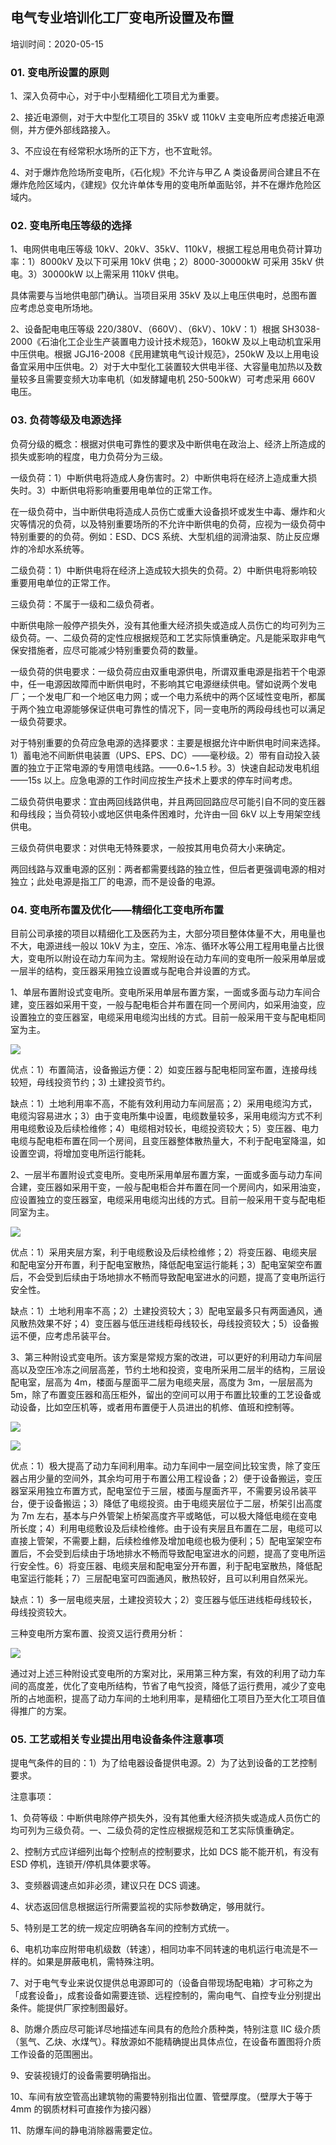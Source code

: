## 电气专业培训化工厂变电所设置及布置

培训时间：2020-05-15

### 01. 变电所设置的原则

1、深入负荷中心，对于中小型精细化工项目尤为重要。

2、接近电源侧，对于大中型化工项目的 35kV 或 110kV 主变电所应考虑接近电源侧，并方便外部线路接入。

3、不应设在有经常积水场所的正下方，也不宜毗邻。

4、对于爆炸危险场所变电所，《石化规》不允许与甲乙 A 类设备房间合建且不在爆炸危险区域内，《建规》仅允许单体专用的变电所单面贴邻，并不在爆炸危险区域内。

### 02. 变电所电压等级的选择

1、电网供电电压等级 10kV、20kV、35kV、110kV，根据工程总用电负荷计算功率：1）8000kV 及以下可采用 10kV 供电；2）8000-30000kW 可采用 35kV 供电。3）30000kW 以上需采用 110kV 供电。

具体需要与当地供电部门确认。当项目采用 35kV 及以上电压供电时，总图布置应考虑总变电所场地。

2、设备配电电压等级 220/380V、（660V）、（6kV）、10kV：1）根据 SH3038-2000《石油化工企业生产装置电力设计技术规范》，160kW 及以上电动机宜采用中压供电。根据 JGJ16-2008《民用建筑电气设计规范》，250kW 及以上用电设备宜采用中压供电。2）对于大中型化工装置较大供电半径、大容量电加热以及数量较多且需要变频大功率电机（如发酵罐电机 250-500kW）可考虑采用 660V 电压。

### 03. 负荷等级及电源选择

负荷分级的概念：根据对供电可靠性的要求及中断供电在政治上、经济上所造成的损失或影响的程度，电力负荷分为三级。

一级负荷：1）中断供电将造成人身伤害时。2）中断供电将在经济上造成重大损失时。3）中断供电将影响重要用电单位的正常工作。

在一级负荷中，当中断供电将造成人员伤亡或重大设备损坏或发生中毒、爆炸和火灾等情况的负荷，以及特别重要场所的不允许中断供电的负荷，应视为一级负荷中特别重要的的负荷。例如：ESD、DCS 系统、大型机组的润滑油泵、防止反应爆炸的冷却水系统等。

二级负荷：1）中断供电将在经济上造成较大损失的负荷。2）中断供电将影响较重要用电单位的正常工作。

三级负荷：不属于一级和二级负荷者。

中断供电除一般停产损失外，没有其他重大经济损失或造成人员伤亡的均可列为三级负荷。一、二级负荷的定性应根据规范和工艺实际慎重确定。凡是能采取非电气保安措施者，应尽可能减少特别重要负荷的数量。

一级负荷的供电要求：一级负荷应由双重电源供电，所谓双重电源是指若干个电源中，任一电源因故障而中断供电时，不影响其它电源继续供电。譬如说两个发电厂；一个发电厂和一个地区电力网；或一个电力系统中的两个区域性变电所，都属于两个独立电源能够保证供电可靠性的情况下，同一变电所的两段母线也可以满足一级负荷要求。

对于特别重要的负荷应急电源的选择要求：主要是根据允许中断供电时间来选择。1）蓄电池不间断供电装置（UPS、EPS、DC）——毫秒级。2）带有自动投入装置的独立于正常电源的专用馈电线路。——0.6~1.5 秒。3）快速自起动发电机组——15s 以上。应急电源的工作时间应按生产技术上要求的停车时间考虑。

二级负荷供电要求：宜由两回线路供电，并且两回回路应尽可能引自不同的变压器和母线段；当负荷较小或地区供电条件困难时，允许由一回 6kV 以上专用架空线供电。

三级负荷供电要求：对供电无特殊要求，一般按其用电负荷大小来确定。

两回线路与双重电源的区别：两者都需要线路的独立性，但后者更强调电源的相对独立；此处电源是指工厂的电源，而不是设备的电源。

### 04. 变电所布置及优化——精细化工变电所布置

目前公司承接的项目以精细化工及医药为主，大部分项目整体体量不大，用电量也不大，电源进线一般以 10kV 为主，空压、冷冻、循环水等公用工程用电量占比很大，变电所以附设在动力车间为主。常规附设在动力车间的变电所一般采用单层或一层半的结构，变压器采用独立设置或与配电合并设置的方式。

1、单层布置附设式变电所。变电所采用单层布置方案，一面或多面与动力车间合建，变压器如采用干变，一般与配电柜合并布置在同一个房间内，如采用油变，应设置独立的变压器室，电缆采用电缆沟出线的方式。目前一般采用干变与配电柜同室为主。

![](./res/2020001.png)

优点：1）布置简洁，设备搬运方便：2）如变压器与配电柜同室布置，连接母线较短，母线投资节约；3) 土建投资节约。

缺点：1）土地利用率不高，不能有效利用动力车间层高；2）采用电缆沟方式，电缆沟容易进水；3）由于变电所集中设置，电缆数量较多，采用电缆沟方式不利用电缆敷设及后续检维修；4）电缆相对较长，电缆投资较大；5）变压器、电力电缆与配电柜布置在同一个房间，且变压器整体散热量大，不利于配电室降温，如设置空调，将增加变电所运行能耗。

2、一层半布置附设式变电所。变电所采用单层布置方案，一面或多面与动力车间合建，变压器如采用干变，一般与配电柜合并布置在同一个房间内，如采用油变，应设置独立的变压器室，电缆采用电缆沟出线的方式。目前一般采用干变与配电柜同室为主。

![](./res/2020002.png)

优点：1）采用夹层方案，利于电缆敷设及后续检维修；2）将变压器、电缆夹层和配电室分开布置，利于配电室散热，降低配电室运行能耗；3）配电室架空布置后，不会受到后续由于场地排水不畅而导致配电室进水的问题，提高了变电所运行安全性。

缺点：1）土地利用率不高；2）土建投资较大；3）配电室最多只有两面通风，通风散热效果不好；4）变压器与低压进线柜母线较长，母线投资较大；5）设备搬运不便，应考虑吊装平台。

3、第三种附设式变电所。该方案是常规方案的改进，可以更好的利用动力车间层高以及空压冷冻之间层高差，节约土地和投资，变电所采用二层半的结构，三层设配电室，层高为 4m，楼面与屋面平二层为电缆夹层，高度为 3m，一层层高为 5m，除了布置变压器和高压柜外，留出的空间可以用于布置比较重的工艺设备或动设备，比如空压机等，或者用布置便于人员进出的机修、值班和控制等。

![](./res/2020003.png)

![](./res/2020004.png)

优点：1）极大提高了动力车间利用率。动力车间中一层空间比较宝贵，除了变压器占用少量的空间外，其余均可用于布置公用工程设备；2）便于设备搬运，变压器室采用独立布置方式，配电室位于三层，楼面与屋面齐平，不需要另设吊装平台，便于设备搬运；3）降低了电缆投资。由于电缆夹层位于二层，桥架引出高度为 7m 左右，基本与户外管架上桥架高度齐平或略低，可以极大降低电缆在变电所长度；4）利用电缆敷设及后续检维修。由于设有夹层且布置在二层，电缆可以直接上管架，不需要上翻，后续检维修及增加电缆也极为便利；5）配电室架空布置后，不会受到后续由于场地排水不畅而导致配电室进水的问题，提高了变电所运行安全性。6）将变压器、电缆夹层和配电室分开布置，利于配电室散热，降低配电室运行能耗；7）三层配电室可四面通风，散热较好，且可以利用自然采光。

缺点：1）多一层电缆夹层，土建投资较大；2）变压器与低压进线柜母线较长，母线投资较大。

三种变电所方案布置、投资又运行费用分析：

![](./res/2020005.png)

通过对上述三种附设式变电所的方案对比，采用第三种方案，有效的利用了动力车间的高度差，优化了变电所结构，节省了电气投资，降低了运行费用，减少了变电所的占地面积，提高了动力车间的土地利用率，是精细化工项目乃至大化工项目值得推广的方案。

### 05. 工艺或相关专业提出用电设备条件注意事项

提电气条件的目的：1）为了给电器设备提供电源。2）为了达到设备的工艺控制要求。

注意事项：

1、负荷等级：中断供电除停产损失外，没有其他重大经济损失或造成人员伤亡的均可列为三级负荷。一、二级负荷的定性应根据规范和工艺实际慎重确定。

2、控制方式应详细列出每个控制点的控制要求，比如 DCS 能不能开机，有没有 ESD 停机，连锁开/停机具体要求等。

3、变频器调速点如非必须，建议只在 DCS 调速。

4、状态返回信息根据运行所需要监视的实际参数确定，够用就行。

5、特别是工艺的统一规定应明确各车间的控制方式统一。

6、电机功率应附带电机级数（转速），相同功率不同转速的电机运行电流是不一样的。如果是屏蔽电机，需特殊注明。

7、对于电气专业来说仅提供总电源即可的（设备自带现场配电箱）才可称之为「成套设备」，成套设备如需要连锁、远程控制的，需向电气、自控专业分别提出条件。能提供厂家控制图最好。

8、防爆介质应尽可能详尽地描述车间具有的危险介质种类，特别注意 IIC 级介质（氢气、乙炔、水煤气）。释放源如不能精确提出具体点位，在设备布置图将介质工作设备的范围圈出。

9、安装视镜灯的设备需要明确指出。

10、车间有放空管高出建筑物的需要特别指出位置、管壁厚度。（壁厚大于等于 4mm 的钢质材料可直接作为接闪器）

11、防爆车间的静电消除器需要定位。